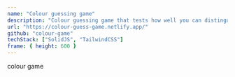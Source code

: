 ```yaml
---
name: "Colour guessing game"
description: "Colour guessing game that tests how well you can distinguish between colours."
url: "https://colour-guess-game.netlify.app/"
github: "colour-game"
techStack: ["SolidJS", "TailwindCSS"]
frame: { height: 600 }
---
```


colour game

